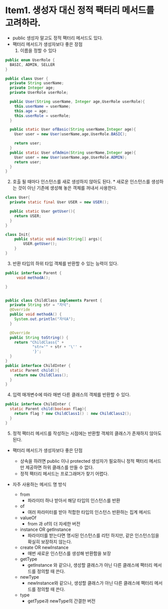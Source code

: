 # Item1. 생성자 대신 정적 팩터리 메서드를 고려하라.

* public 생성자 말고도 정적 팩터리 메서드도 있다.
* 팩터리 메서드가 생성자보다 좋은 장점
  1. 이름을 정할 수 있다
```java
public enum UserRole {
  BASIC, ADMIN, SELLER
}

public class User {
  private String userName;
  private Integer age;
  private UserRole userRole;

  public User(String userName, Integer age,UserRole userRole){
    this.userName = userName;
    this.age = age;
    this.userRole = userRole;
  }

  public static User ofBasic(String userName,Integer age){
    User user = new User(userName,age,UserRole.BASIC);

    return user;
  }
  public static User ofAdmin(String userName,Integer age){
    User user = new User(userName,age,UserRole.ADMIN);
    return user;
  }
}

```
  2. 호출 될 때마다 인스턴스를 새로 생성하지 않아도 된다.
    * 새로운 인스턴스를 생성하는 것이 아닌 기존에 생성해 놓은 객체를 꺼내서 사용한다.
```java
class User{
  private static final User USER = new USER();

  public static User getUser(){
    return USER;
  }    
}

class Init{
    public static void main(String[] args){
        USER.getUser();
    }    
}

```
  3. 반환 타입의 하위 타입 객체를 반환할 수 있는 능력이 있다.
```java
public interface Parent {
     void methodA();

}


public class ChildClass implements Parent {
  private String str = "자식";
  @Override
  public void methodA() {
    System.out.println("자식A");
  }

  @Override
  public String toString() {
    return "ChildClass{" +
            "str='" + str + '\'' +
            '}';
  }
}
public interface ChildInter {
  static Parent child(){
    return new ChildClass();
  }
}

```
  4. 입력 매개변수에 따라 매번 다른 클래스의 객체를 반환할 수 있다.
```java
public interface ChildInter {
  static Parent child(boolean flag){
    return flag ? new ChildClass1() : new ChildClass2();
  }
}
```
  5. 정적 팩터리 메서드를 작성하는 시점에는 반환할 객체의 클래스가 존재하지 않아도 된다.

* 팩터리 메서드가 생성자보다 좋은 단점
  * 상속을 하려면 public 이나 protected 생성자가 필요하니 정적 팩터리 메서드만 제공하면 하위 클래스를 만들 수 없다.
  * 정적 팩터리 메서드는 프로그래머가 찾기 어렵다.

* 자주 사용하는 메서드 명 방식
  * from
    * 파라미터 하나 받아서 해당 타입의 인스턴스를 반환
  * of
    * 여러 파라미터를 받아 적합한 타입의 인스턴스 반환하는 집계 메서드
  * valueOf
    * from 과 of의 더 자세한 버전
  * instance OR getInstance
    * 파라미터를 받는다면 명시된 인스턴스를 리턴 하지만, 같은 인스턴스임을 확실히 보장하지 않는다.
  * create OR newInstance
    * 매번 새로운 인스턴스를 생성해 반환함을 보장
  * getType
    * getInstance 와 같으나, 생성할 클래스가 아닌 다른 클래스에 팩터리 메서드를 정의할 때 쓴다.
  * newType
    * newInstance와 같으나, 생성할 클래스가 아닌 다른 클래스에 팩터리 메서드를 정의할 때 쓴다.
  * type
    * getType과 newType의 간결한 버전
